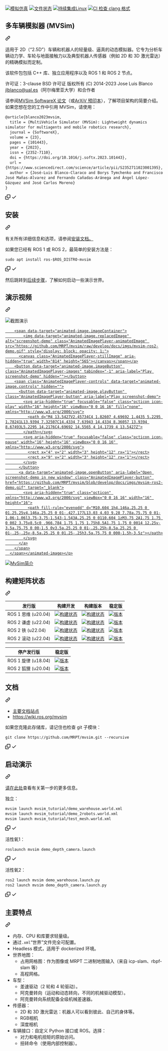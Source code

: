 <div class="Box-sc-g0xbh4-0 bJMeLZ js-snippet-clipboard-copy-unpositioned" data-hpc="true"><article class="markdown-body entry-content container-lg" itemprop="text"><p dir="auto"><a href="https://circleci.com/gh/MRPT/mvsim" rel="nofollow"><img src="https://camo.githubusercontent.com/7a01cc19252c87fe119d512995f3315ab69537d6f1e96995544c3bcdadbea56c/68747470733a2f2f636972636c6563692e636f6d2f67682f4d5250542f6d7673696d2e7376673f7374796c653d737667" alt="模拟仿真" data-canonical-src="https://circleci.com/gh/MRPT/mvsim.svg?style=svg" style="max-width: 100%;"></a> <a href="https://mvsimulator.readthedocs.io/en/latest/?badge=latest" rel="nofollow"><img src="https://camo.githubusercontent.com/98639a727e3e1499ff30c498329ffc80fc138bfcae599659d6b25ab96a4493fe/68747470733a2f2f72656164746865646f63732e6f72672f70726f6a656374732f6d7673696d756c61746f722f62616467652f3f76657273696f6e3d6c6174657374" alt="文件状态" data-canonical-src="https://readthedocs.org/projects/mvsimulator/badge/?version=latest" style="max-width: 100%;"></a>
<a href="https://github.com/MRPT/mvsim/actions/workflows/build-linux.yml"><img src="https://github.com/MRPT/mvsim/actions/workflows/build-linux.yml/badge.svg" alt="持续集成Linux" style="max-width: 100%;"></a>
<a href="https://github.com/MRPT/mvsim/actions/workflows/check-clang-format.yml"><img src="https://github.com/MRPT/mvsim/actions/workflows/check-clang-format.yml/badge.svg" alt="CI 检查 clang 格式" style="max-width: 100%;"></a></p>
<div class="markdown-heading" dir="auto"><h1 tabindex="-1" class="heading-element" dir="auto"><font style="vertical-align: inherit;"><font style="vertical-align: inherit;">多车辆模拟器 (MVSim)</font></font></h1><a id="user-content-multivehicle-simulator-mvsim" class="anchor-element" aria-label="永久链接：多车辆模拟器 (MVSim)" href="#multivehicle-simulator-mvsim"><svg class="octicon octicon-link" viewBox="0 0 16 16" version="1.1" width="16" height="16" aria-hidden="true"><path d="m7.775 3.275 1.25-1.25a3.5 3.5 0 1 1 4.95 4.95l-2.5 2.5a3.5 3.5 0 0 1-4.95 0 .751.751 0 0 1 .018-1.042.751.751 0 0 1 1.042-.018 1.998 1.998 0 0 0 2.83 0l2.5-2.5a2.002 2.002 0 0 0-2.83-2.83l-1.25 1.25a.751.751 0 0 1-1.042-.018.751.751 0 0 1-.018-1.042Zm-4.69 9.64a1.998 1.998 0 0 0 2.83 0l1.25-1.25a.751.751 0 0 1 1.042.018.751.751 0 0 1 .018 1.042l-1.25 1.25a3.5 3.5 0 1 1-4.95-4.95l2.5-2.5a3.5 3.5 0 0 1 4.95 0 .751.751 0 0 1-.018 1.042.751.751 0 0 1-1.042.018 1.998 1.998 0 0 0-2.83 0l-2.5 2.5a1.998 1.998 0 0 0 0 2.83Z"></path></svg></a></div>
<p dir="auto"><font style="vertical-align: inherit;"><font style="vertical-align: inherit;">适用于 2D（“2.5D”）车辆和机器人的轻量级、逼真的动态模拟器。</font><font style="vertical-align: inherit;">它专为分析车辆动力学、车轮与地面接触力以及典型机器人传感器（例如 2D 和 3D 激光雷达）的精确模拟而定制。</font></font></p>
<p dir="auto"><font style="vertical-align: inherit;"><font style="vertical-align: inherit;">该软件包包括 C++ 库、独立应用程序以及 ROS 1 和 ROS 2 节点。</font></font></p>
<p dir="auto"><font style="vertical-align: inherit;"><font style="vertical-align: inherit;">许可证：3-clause BSD 许可证 版权所有 (C) 2014-2023 Jose Luis Blanco </font></font><a href="mailto:jlblanco@ual.es"><font style="vertical-align: inherit;"><font style="vertical-align: inherit;">jlblanco@ual.es</font></font></a><font style="vertical-align: inherit;"><font style="vertical-align: inherit;">（阿尔梅里亚大学）和合作者</font></font></p>
<p dir="auto"><font style="vertical-align: inherit;"><font style="vertical-align: inherit;">请参阅</font></font><a href="https://www.sciencedirect.com/science/article/pii/S2352711023001395" rel="nofollow"><font style="vertical-align: inherit;"><font style="vertical-align: inherit;">MVSim SoftwareX 论文</font></font></a><font style="vertical-align: inherit;"><font style="vertical-align: inherit;">（或</font></font><a href="https://arxiv.org/abs/2302.11033" rel="nofollow"><font style="vertical-align: inherit;"><font style="vertical-align: inherit;">ArXiV 预印本</font></font></a><font style="vertical-align: inherit;"><font style="vertical-align: inherit;">），了解项目架构的简要介绍。</font><font style="vertical-align: inherit;">如果您想在您的工作中引用 MVSim，请使用：</font></font></p>
<div class="snippet-clipboard-content notranslate position-relative overflow-auto"><pre class="notranslate"><code>@article{blanco2023mvsim,
  title = {MultiVehicle Simulator (MVSim): Lightweight dynamics simulator for multiagents and mobile robotics research},
  journal = {SoftwareX},
  volume = {23},
  pages = {101443},
  year = {2023},
  issn = {2352-7110},
  doi = {https://doi.org/10.1016/j.softx.2023.101443},
  url = {https://www.sciencedirect.com/science/article/pii/S2352711023001395},
  author = {José-Luis Blanco-Claraco and Borys Tymchenko and Francisco José Mañas-Alvarez and Fernando Cañadas-Aránega and Ángel López-Gázquez and José Carlos Moreno}
}
</code></pre><div class="zeroclipboard-container">
    <clipboard-copy aria-label="Copy" class="ClipboardButton btn btn-invisible js-clipboard-copy m-2 p-0 tooltipped-no-delay d-flex flex-justify-center flex-items-center" data-copy-feedback="Copied!" data-tooltip-direction="w" value="@article{blanco2023mvsim,
  title = {MultiVehicle Simulator (MVSim): Lightweight dynamics simulator for multiagents and mobile robotics research},
  journal = {SoftwareX},
  volume = {23},
  pages = {101443},
  year = {2023},
  issn = {2352-7110},
  doi = {https://doi.org/10.1016/j.softx.2023.101443},
  url = {https://www.sciencedirect.com/science/article/pii/S2352711023001395},
  author = {José-Luis Blanco-Claraco and Borys Tymchenko and Francisco José Mañas-Alvarez and Fernando Cañadas-Aránega and Ángel López-Gázquez and José Carlos Moreno}
}" tabindex="0" role="button">
      <svg aria-hidden="true" height="16" viewBox="0 0 16 16" version="1.1" width="16" data-view-component="true" class="octicon octicon-copy js-clipboard-copy-icon">
    <path d="M0 6.75C0 5.784.784 5 1.75 5h1.5a.75.75 0 0 1 0 1.5h-1.5a.25.25 0 0 0-.25.25v7.5c0 .138.112.25.25.25h7.5a.25.25 0 0 0 .25-.25v-1.5a.75.75 0 0 1 1.5 0v1.5A1.75 1.75 0 0 1 9.25 16h-7.5A1.75 1.75 0 0 1 0 14.25Z"></path><path d="M5 1.75C5 .784 5.784 0 6.75 0h7.5C15.216 0 16 .784 16 1.75v7.5A1.75 1.75 0 0 1 14.25 11h-7.5A1.75 1.75 0 0 1 5 9.25Zm1.75-.25a.25.25 0 0 0-.25.25v7.5c0 .138.112.25.25.25h7.5a.25.25 0 0 0 .25-.25v-7.5a.25.25 0 0 0-.25-.25Z"></path>
</svg>
      <svg aria-hidden="true" height="16" viewBox="0 0 16 16" version="1.1" width="16" data-view-component="true" class="octicon octicon-check js-clipboard-check-icon color-fg-success d-none">
    <path d="M13.78 4.22a.75.75 0 0 1 0 1.06l-7.25 7.25a.75.75 0 0 1-1.06 0L2.22 9.28a.751.751 0 0 1 .018-1.042.751.751 0 0 1 1.042-.018L6 10.94l6.72-6.72a.75.75 0 0 1 1.06 0Z"></path>
</svg>
    </clipboard-copy>
  </div></div>
<div class="markdown-heading" dir="auto"><h2 tabindex="-1" class="heading-element" dir="auto"><font style="vertical-align: inherit;"><font style="vertical-align: inherit;">安装</font></font></h2><a id="user-content-installation" class="anchor-element" aria-label="永久链接：安装" href="#installation"><svg class="octicon octicon-link" viewBox="0 0 16 16" version="1.1" width="16" height="16" aria-hidden="true"><path d="m7.775 3.275 1.25-1.25a3.5 3.5 0 1 1 4.95 4.95l-2.5 2.5a3.5 3.5 0 0 1-4.95 0 .751.751 0 0 1 .018-1.042.751.751 0 0 1 1.042-.018 1.998 1.998 0 0 0 2.83 0l2.5-2.5a2.002 2.002 0 0 0-2.83-2.83l-1.25 1.25a.751.751 0 0 1-1.042-.018.751.751 0 0 1-.018-1.042Zm-4.69 9.64a1.998 1.998 0 0 0 2.83 0l1.25-1.25a.751.751 0 0 1 1.042.018.751.751 0 0 1 .018 1.042l-1.25 1.25a3.5 3.5 0 1 1-4.95-4.95l2.5-2.5a3.5 3.5 0 0 1 4.95 0 .751.751 0 0 1-.018 1.042.751.751 0 0 1-1.042.018 1.998 1.998 0 0 0-2.83 0l-2.5 2.5a1.998 1.998 0 0 0 0 2.83Z"></path></svg></a></div>
<p dir="auto"><font style="vertical-align: inherit;"><font style="vertical-align: inherit;">有关所有详细信息和选项，</font><font style="vertical-align: inherit;">请参阅</font></font><a href="https://mvsimulator.readthedocs.io/en/latest/install.html" rel="nofollow"><font style="vertical-align: inherit;"><font style="vertical-align: inherit;">安装文档。</font></font></a><font style="vertical-align: inherit;"></font></p>
<p dir="auto"><font style="vertical-align: inherit;"><font style="vertical-align: inherit;">如果您已经有 ROS 1 或 ROS 2，最简单的安装方法是：</font></font></p>
<div class="snippet-clipboard-content notranslate position-relative overflow-auto"><pre class="notranslate"><code>sudo apt install ros-$ROS_DISTRO-mvsim
</code></pre><div class="zeroclipboard-container">
    <clipboard-copy aria-label="Copy" class="ClipboardButton btn btn-invisible js-clipboard-copy m-2 p-0 tooltipped-no-delay d-flex flex-justify-center flex-items-center" data-copy-feedback="Copied!" data-tooltip-direction="w" value="sudo apt install ros-$ROS_DISTRO-mvsim" tabindex="0" role="button">
      <svg aria-hidden="true" height="16" viewBox="0 0 16 16" version="1.1" width="16" data-view-component="true" class="octicon octicon-copy js-clipboard-copy-icon">
    <path d="M0 6.75C0 5.784.784 5 1.75 5h1.5a.75.75 0 0 1 0 1.5h-1.5a.25.25 0 0 0-.25.25v7.5c0 .138.112.25.25.25h7.5a.25.25 0 0 0 .25-.25v-1.5a.75.75 0 0 1 1.5 0v1.5A1.75 1.75 0 0 1 9.25 16h-7.5A1.75 1.75 0 0 1 0 14.25Z"></path><path d="M5 1.75C5 .784 5.784 0 6.75 0h7.5C15.216 0 16 .784 16 1.75v7.5A1.75 1.75 0 0 1 14.25 11h-7.5A1.75 1.75 0 0 1 5 9.25Zm1.75-.25a.25.25 0 0 0-.25.25v7.5c0 .138.112.25.25.25h7.5a.25.25 0 0 0 .25-.25v-7.5a.25.25 0 0 0-.25-.25Z"></path>
</svg>
      <svg aria-hidden="true" height="16" viewBox="0 0 16 16" version="1.1" width="16" data-view-component="true" class="octicon octicon-check js-clipboard-check-icon color-fg-success d-none">
    <path d="M13.78 4.22a.75.75 0 0 1 0 1.06l-7.25 7.25a.75.75 0 0 1-1.06 0L2.22 9.28a.751.751 0 0 1 .018-1.042.751.751 0 0 1 1.042-.018L6 10.94l6.72-6.72a.75.75 0 0 1 1.06 0Z"></path>
</svg>
    </clipboard-copy>
  </div></div>
<p dir="auto"><font style="vertical-align: inherit;"><font style="vertical-align: inherit;">然后跳转到</font></font><a href="https://mvsimulator.readthedocs.io/en/latest/first-steps.html" rel="nofollow"><font style="vertical-align: inherit;"><font style="vertical-align: inherit;">后续步骤</font></font></a><font style="vertical-align: inherit;"><font style="vertical-align: inherit;">，了解如何启动一些演示世界。</font></font></p>
<div class="markdown-heading" dir="auto"><h2 tabindex="-1" class="heading-element" dir="auto"><font style="vertical-align: inherit;"><font style="vertical-align: inherit;">演示视频</font></font></h2><a id="user-content-demo-videos" class="anchor-element" aria-label="永久链接：演示视频" href="#demo-videos"><svg class="octicon octicon-link" viewBox="0 0 16 16" version="1.1" width="16" height="16" aria-hidden="true"><path d="m7.775 3.275 1.25-1.25a3.5 3.5 0 1 1 4.95 4.95l-2.5 2.5a3.5 3.5 0 0 1-4.95 0 .751.751 0 0 1 .018-1.042.751.751 0 0 1 1.042-.018 1.998 1.998 0 0 0 2.83 0l2.5-2.5a2.002 2.002 0 0 0-2.83-2.83l-1.25 1.25a.751.751 0 0 1-1.042-.018.751.751 0 0 1-.018-1.042Zm-4.69 9.64a1.998 1.998 0 0 0 2.83 0l1.25-1.25a.751.751 0 0 1 1.042.018.751.751 0 0 1 .018 1.042l-1.25 1.25a3.5 3.5 0 1 1-4.95-4.95l2.5-2.5a3.5 3.5 0 0 1 4.95 0 .751.751 0 0 1-.018 1.042.751.751 0 0 1-1.042.018 1.998 1.998 0 0 0-2.83 0l-2.5 2.5a1.998 1.998 0 0 0 0 2.83Z"></path></svg></a></div>
<p dir="auto"><animated-image data-catalyst=""><a target="_blank" rel="noopener noreferrer" href="/MRPT/mvsim/blob/develop/docs/imgs/mvsim-ros2-demo.gif" data-target="animated-image.originalLink"><img src="/MRPT/mvsim/raw/develop/docs/imgs/mvsim-ros2-demo.gif" alt="截图演示" style="max-width: 100%; display: inline-block;" data-target="animated-image.originalImage"></a>
      <span class="AnimatedImagePlayer" data-target="animated-image.player" hidden="">
        <a data-target="animated-image.replacedLink" class="AnimatedImagePlayer-images" href="https://github.com/MRPT/mvsim/blob/develop/docs/imgs/mvsim-ros2-demo.gif" target="_blank">
          
        <span data-target="animated-image.imageContainer">
            <img data-target="animated-image.replacedImage" alt="screenshot-demo" class="AnimatedImagePlayer-animatedImage" src="https://github.com/MRPT/mvsim/raw/develop/docs/imgs/mvsim-ros2-demo.gif" style="display: block; opacity: 1;">
          <canvas class="AnimatedImagePlayer-stillImage" aria-hidden="true" width="814" height="565"></canvas></span></a>
        <button data-target="animated-image.imageButton" class="AnimatedImagePlayer-images" tabindex="-1" aria-label="Play screenshot-demo" hidden=""></button>
        <span class="AnimatedImagePlayer-controls" data-target="animated-image.controls" hidden="">
          <button data-target="animated-image.playButton" class="AnimatedImagePlayer-button" aria-label="Play screenshot-demo">
            <svg aria-hidden="true" focusable="false" class="octicon icon-play" width="16" height="16" viewBox="0 0 16 16" fill="none" xmlns="http://www.w3.org/2000/svg">
              <path d="M4 13.5427V2.45734C4 1.82607 4.69692 1.4435 5.2295 1.78241L13.9394 7.32507C14.4334 7.63943 14.4334 8.36057 13.9394 8.67493L5.2295 14.2176C4.69692 14.5565 4 14.1739 4 13.5427Z">
            </path></svg>
            <svg aria-hidden="true" focusable="false" class="octicon icon-pause" width="16" height="16" viewBox="0 0 16 16" xmlns="http://www.w3.org/2000/svg">
              <rect x="4" y="2" width="3" height="12" rx="1"></rect>
              <rect x="9" y="2" width="3" height="12" rx="1"></rect>
            </svg>
          </button>
          <a data-target="animated-image.openButton" aria-label="Open screenshot-demo in new window" class="AnimatedImagePlayer-button" href="https://github.com/MRPT/mvsim/blob/develop/docs/imgs/mvsim-ros2-demo.gif" target="_blank">
            <svg aria-hidden="true" class="octicon" xmlns="http://www.w3.org/2000/svg" viewBox="0 0 16 16" width="16" height="16">
              <path fill-rule="evenodd" d="M10.604 1h4.146a.25.25 0 01.25.25v4.146a.25.25 0 01-.427.177L13.03 4.03 9.28 7.78a.75.75 0 01-1.06-1.06l3.75-3.75-1.543-1.543A.25.25 0 0110.604 1zM3.75 2A1.75 1.75 0 002 3.75v8.5c0 .966.784 1.75 1.75 1.75h8.5A1.75 1.75 0 0014 12.25v-3.5a.75.75 0 00-1.5 0v3.5a.25.25 0 01-.25.25h-8.5a.25.25 0 01-.25-.25v-8.5a.25.25 0 01.25-.25h3.5a.75.75 0 000-1.5h-3.5z"></path>
            </svg>
          </a>
        </span>
      </span></animated-image></p>
<p dir="auto"><a href="https://www.youtube.com/watch?v=xMUMjEG8xlk" rel="nofollow"><img src="https://camo.githubusercontent.com/dae3e593408027f223aee7c2ccd16358c960dd94edc1e446287a5a677d6a0e52/68747470733a2f2f696d672e796f75747562652e636f6d2f76692f784d554d6a454738786c6b2f302e6a7067" alt="MvSim简介" data-canonical-src="https://img.youtube.com/vi/xMUMjEG8xlk/0.jpg" style="max-width: 100%;"></a></p>
<div class="markdown-heading" dir="auto"><h2 tabindex="-1" class="heading-element" dir="auto"><font style="vertical-align: inherit;"><font style="vertical-align: inherit;">构建矩阵状态</font></font></h2><a id="user-content-build-matrix-status" class="anchor-element" aria-label="永久链接：构建矩阵状态" href="#build-matrix-status"><svg class="octicon octicon-link" viewBox="0 0 16 16" version="1.1" width="16" height="16" aria-hidden="true"><path d="m7.775 3.275 1.25-1.25a3.5 3.5 0 1 1 4.95 4.95l-2.5 2.5a3.5 3.5 0 0 1-4.95 0 .751.751 0 0 1 .018-1.042.751.751 0 0 1 1.042-.018 1.998 1.998 0 0 0 2.83 0l2.5-2.5a2.002 2.002 0 0 0-2.83-2.83l-1.25 1.25a.751.751 0 0 1-1.042-.018.751.751 0 0 1-.018-1.042Zm-4.69 9.64a1.998 1.998 0 0 0 2.83 0l1.25-1.25a.751.751 0 0 1 1.042.018.751.751 0 0 1 .018 1.042l-1.25 1.25a3.5 3.5 0 1 1-4.95-4.95l2.5-2.5a3.5 3.5 0 0 1 4.95 0 .751.751 0 0 1-.018 1.042.751.751 0 0 1-1.042.018 1.998 1.998 0 0 0-2.83 0l-2.5 2.5a1.998 1.998 0 0 0 0 2.83Z"></path></svg></a></div>
<table>
<thead>
<tr>
<th><font style="vertical-align: inherit;"><font style="vertical-align: inherit;">发行版</font></font></th>
<th><font style="vertical-align: inherit;"><font style="vertical-align: inherit;">构建开发</font></font></th>
<th><font style="vertical-align: inherit;"><font style="vertical-align: inherit;">构建版本</font></font></th>
<th><font style="vertical-align: inherit;"><font style="vertical-align: inherit;">稳定版</font></font></th>
</tr>
</thead>
<tbody>
<tr>
<td><font style="vertical-align: inherit;"><font style="vertical-align: inherit;">ROS 1 思维 (u20.04)</font></font></td>
<td><a href="https://build.ros.org/job/Ndev__mvsim__ubuntu_focal_amd64/" rel="nofollow"><img src="https://camo.githubusercontent.com/3900aee23fb0e993ab236d0dd888a7fa860e03469a7fda7d872ec40571884e69/68747470733a2f2f6275696c642e726f732e6f72672f6a6f622f4e6465765f5f6d7673696d5f5f7562756e74755f666f63616c5f616d6436342f62616467652f69636f6e" alt="构建状态" data-canonical-src="https://build.ros.org/job/Ndev__mvsim__ubuntu_focal_amd64/badge/icon" style="max-width: 100%;"></a></td>
<td><a href="https://build.ros.org/job/Nbin_uF64__mvsim__ubuntu_focal_amd64__binary/" rel="nofollow"><img src="https://camo.githubusercontent.com/2fefdde53dae4566655a09a17872137d4fbf9261b076fb229186ee642c135f72/68747470733a2f2f6275696c642e726f732e6f72672f6a6f622f4e62696e5f754636345f5f6d7673696d5f5f7562756e74755f666f63616c5f616d6436345f5f62696e6172792f62616467652f69636f6e" alt="构建状态" data-canonical-src="https://build.ros.org/job/Nbin_uF64__mvsim__ubuntu_focal_amd64__binary/badge/icon" style="max-width: 100%;"></a></td>
<td><a href="https://index.ros.org/search/?term=mvsim" rel="nofollow"><img src="https://camo.githubusercontent.com/7cca26cdcedddc1b64e491305225e86c0b22c43b5c48f5320c10ff677cc8803c/68747470733a2f2f696d672e736869656c64732e696f2f726f732f762f6e6f657469632f6d7673696d" alt="版本" data-canonical-src="https://img.shields.io/ros/v/noetic/mvsim" style="max-width: 100%;"></a></td>
</tr>
<tr>
<td><font style="vertical-align: inherit;"><font style="vertical-align: inherit;">ROS 2 谦虚 (u22.04)</font></font></td>
<td><a href="https://build.ros2.org/job/Hdev__mvsim__ubuntu_jammy_amd64/" rel="nofollow"><img src="https://camo.githubusercontent.com/58831219ae08a6e676fa35ecd0eba59f4a836b844767f8abbb595412e84379f2/68747470733a2f2f6275696c642e726f73322e6f72672f6a6f622f486465765f5f6d7673696d5f5f7562756e74755f6a616d6d795f616d6436342f62616467652f69636f6e" alt="构建状态" data-canonical-src="https://build.ros2.org/job/Hdev__mvsim__ubuntu_jammy_amd64/badge/icon" style="max-width: 100%;"></a></td>
<td><a href="https://build.ros2.org/job/Hbin_uJ64__mvsim__ubuntu_jammy_amd64__binary/" rel="nofollow"><img src="https://camo.githubusercontent.com/734a2eece9571dc11acd18f00a809ee58690fcb42c12297886fbdbed943441a1/68747470733a2f2f6275696c642e726f73322e6f72672f6a6f622f4862696e5f754a36345f5f6d7673696d5f5f7562756e74755f6a616d6d795f616d6436345f5f62696e6172792f62616467652f69636f6e" alt="构建状态" data-canonical-src="https://build.ros2.org/job/Hbin_uJ64__mvsim__ubuntu_jammy_amd64__binary/badge/icon" style="max-width: 100%;"></a></td>
<td><a href="https://index.ros.org/search/?term=mvsim" rel="nofollow"><img src="https://camo.githubusercontent.com/122e1cb5aceeb78a6adceef9fa296272341de845b27cbaf6d4ab761e865922bd/68747470733a2f2f696d672e736869656c64732e696f2f726f732f762f68756d626c652f6d7673696d" alt="版本" data-canonical-src="https://img.shields.io/ros/v/humble/mvsim" style="max-width: 100%;"></a></td>
</tr>
<tr>
<td><font style="vertical-align: inherit;"><font style="vertical-align: inherit;">ROS 2 铁 (u22.04)</font></font></td>
<td><a href="https://build.ros2.org/job/Idev__mvsim__ubuntu_jammy_amd64/" rel="nofollow"><img src="https://camo.githubusercontent.com/7d25585b31cc3c67c81e704e13b7494ef4489a709cc12ba1e88e54c8fc68d3d2/68747470733a2f2f6275696c642e726f73322e6f72672f6a6f622f496465765f5f6d7673696d5f5f7562756e74755f6a616d6d795f616d6436342f62616467652f69636f6e" alt="构建状态" data-canonical-src="https://build.ros2.org/job/Idev__mvsim__ubuntu_jammy_amd64/badge/icon" style="max-width: 100%;"></a></td>
<td><a href="https://build.ros2.org/job/Ibin_uJ64__mvsim__ubuntu_jammy_amd64__binary/" rel="nofollow"><img src="https://camo.githubusercontent.com/b90de749e9787f6a2bfd256ce7582eee774ab81dc19f3426815931ffecd6a9ac/68747470733a2f2f6275696c642e726f73322e6f72672f6a6f622f4962696e5f754a36345f5f6d7673696d5f5f7562756e74755f6a616d6d795f616d6436345f5f62696e6172792f62616467652f69636f6e" alt="构建状态" data-canonical-src="https://build.ros2.org/job/Ibin_uJ64__mvsim__ubuntu_jammy_amd64__binary/badge/icon" style="max-width: 100%;"></a></td>
<td><a href="https://index.ros.org/search/?term=mvsim" rel="nofollow"><img src="https://camo.githubusercontent.com/2620a3280531297d3edd84c8cda2f6e04e7d5ad58ad4c931c258b1ea0f691258/68747470733a2f2f696d672e736869656c64732e696f2f726f732f762f69726f6e2f6d7673696d" alt="版本" data-canonical-src="https://img.shields.io/ros/v/iron/mvsim" style="max-width: 100%;"></a></td>
</tr>
<tr>
<td><font style="vertical-align: inherit;"><font style="vertical-align: inherit;">ROS 2 滚动 (u22.04)</font></font></td>
<td><a href="https://build.ros2.org/job/Rdev__mvsim__ubuntu_jammy_amd64/" rel="nofollow"><img src="https://camo.githubusercontent.com/04aa48ff3e19a6f85c3ee626703e915860d2e5c1e00dd3c90a262b3b36e79f62/68747470733a2f2f6275696c642e726f73322e6f72672f6a6f622f526465765f5f6d7673696d5f5f7562756e74755f6a616d6d795f616d6436342f62616467652f69636f6e" alt="构建状态" data-canonical-src="https://build.ros2.org/job/Rdev__mvsim__ubuntu_jammy_amd64/badge/icon" style="max-width: 100%;"></a></td>
<td><a href="https://build.ros2.org/job/Rbin_uJ64__mvsim__ubuntu_jammy_amd64__binary/" rel="nofollow"><img src="https://camo.githubusercontent.com/912014ba101c5bbe5227424cfcb67f09f5d9d1bb84c3d9f4cce9432ef7002062/68747470733a2f2f6275696c642e726f73322e6f72672f6a6f622f5262696e5f754a36345f5f6d7673696d5f5f7562756e74755f6a616d6d795f616d6436345f5f62696e6172792f62616467652f69636f6e" alt="构建状态" data-canonical-src="https://build.ros2.org/job/Rbin_uJ64__mvsim__ubuntu_jammy_amd64__binary/badge/icon" style="max-width: 100%;"></a></td>
<td><a href="https://index.ros.org/search/?term=mvsim" rel="nofollow"><img src="https://camo.githubusercontent.com/fbcd6a3f92da508d6a7b86413a8f4abc7d3d16d9b18f8c677d8826a441b124da/68747470733a2f2f696d672e736869656c64732e696f2f726f732f762f726f6c6c696e672f6d7673696d" alt="版本" data-canonical-src="https://img.shields.io/ros/v/rolling/mvsim" style="max-width: 100%;"></a></td>
</tr>
</tbody>
</table>
<table>
<thead>
<tr>
<th><font style="vertical-align: inherit;"><font style="vertical-align: inherit;">停产发行版</font></font></th>
<th><font style="vertical-align: inherit;"><font style="vertical-align: inherit;">稳定版</font></font></th>
</tr>
</thead>
<tbody>
<tr>
<td><font style="vertical-align: inherit;"><font style="vertical-align: inherit;">ROS 1 旋律 (u18.04)</font></font></td>
<td><a href="https://index.ros.org/search/?term=mvsim" rel="nofollow"><img src="https://camo.githubusercontent.com/4454f8865c522ef1c77c2762940ad44152a5eee93025badb42f9af2be0a08e8a/68747470733a2f2f696d672e736869656c64732e696f2f726f732f762f6d656c6f6469632f6d7673696d" alt="版本" data-canonical-src="https://img.shields.io/ros/v/melodic/mvsim" style="max-width: 100%;"></a></td>
</tr>
<tr>
<td><font style="vertical-align: inherit;"><font style="vertical-align: inherit;">ROS 2 狐狸 (u20.04)</font></font></td>
<td><a href="https://index.ros.org/search/?term=mvsim" rel="nofollow"><img src="https://camo.githubusercontent.com/539e811b901c6f67b7ac14d03cc9efaf1906f034164be600fc75d950e331c747/68747470733a2f2f696d672e736869656c64732e696f2f726f732f762f666f78792f6d7673696d" alt="版本" data-canonical-src="https://img.shields.io/ros/v/foxy/mvsim" style="max-width: 100%;"></a></td>
</tr>
</tbody>
</table>
<div class="markdown-heading" dir="auto"><h2 tabindex="-1" class="heading-element" dir="auto"><font style="vertical-align: inherit;"><font style="vertical-align: inherit;">文档</font></font></h2><a id="user-content-docs" class="anchor-element" aria-label="永久链接：文档" href="#docs"><svg class="octicon octicon-link" viewBox="0 0 16 16" version="1.1" width="16" height="16" aria-hidden="true"><path d="m7.775 3.275 1.25-1.25a3.5 3.5 0 1 1 4.95 4.95l-2.5 2.5a3.5 3.5 0 0 1-4.95 0 .751.751 0 0 1 .018-1.042.751.751 0 0 1 1.042-.018 1.998 1.998 0 0 0 2.83 0l2.5-2.5a2.002 2.002 0 0 0-2.83-2.83l-1.25 1.25a.751.751 0 0 1-1.042-.018.751.751 0 0 1-.018-1.042Zm-4.69 9.64a1.998 1.998 0 0 0 2.83 0l1.25-1.25a.751.751 0 0 1 1.042.018.751.751 0 0 1 .018 1.042l-1.25 1.25a3.5 3.5 0 1 1-4.95-4.95l2.5-2.5a3.5 3.5 0 0 1 4.95 0 .751.751 0 0 1-.018 1.042.751.751 0 0 1-1.042.018 1.998 1.998 0 0 0-2.83 0l-2.5 2.5a1.998 1.998 0 0 0 0 2.83Z"></path></svg></a></div>
<ul dir="auto">
<li><a href="https://mvsimulator.readthedocs.io/en/latest/" rel="nofollow"><font style="vertical-align: inherit;"><font style="vertical-align: inherit;">主要文档站点</font></font></a></li>
<li><a href="https://wiki.ros.org/mvsim" rel="nofollow"><font style="vertical-align: inherit;"><font style="vertical-align: inherit;">https://wiki.ros.org/mvsim</font></font></a></li>
</ul>
<p dir="auto"><font style="vertical-align: inherit;"><font style="vertical-align: inherit;">如果您克隆此存储库，请记住也检查 git 子模块：</font></font></p>
<div class="snippet-clipboard-content notranslate position-relative overflow-auto"><pre class="notranslate"><code>git clone https://github.com/MRPT/mvsim.git --recursive
</code></pre><div class="zeroclipboard-container">
    <clipboard-copy aria-label="Copy" class="ClipboardButton btn btn-invisible js-clipboard-copy m-2 p-0 tooltipped-no-delay d-flex flex-justify-center flex-items-center" data-copy-feedback="Copied!" data-tooltip-direction="w" value="git clone https://github.com/MRPT/mvsim.git --recursive" tabindex="0" role="button">
      <svg aria-hidden="true" height="16" viewBox="0 0 16 16" version="1.1" width="16" data-view-component="true" class="octicon octicon-copy js-clipboard-copy-icon">
    <path d="M0 6.75C0 5.784.784 5 1.75 5h1.5a.75.75 0 0 1 0 1.5h-1.5a.25.25 0 0 0-.25.25v7.5c0 .138.112.25.25.25h7.5a.25.25 0 0 0 .25-.25v-1.5a.75.75 0 0 1 1.5 0v1.5A1.75 1.75 0 0 1 9.25 16h-7.5A1.75 1.75 0 0 1 0 14.25Z"></path><path d="M5 1.75C5 .784 5.784 0 6.75 0h7.5C15.216 0 16 .784 16 1.75v7.5A1.75 1.75 0 0 1 14.25 11h-7.5A1.75 1.75 0 0 1 5 9.25Zm1.75-.25a.25.25 0 0 0-.25.25v7.5c0 .138.112.25.25.25h7.5a.25.25 0 0 0 .25-.25v-7.5a.25.25 0 0 0-.25-.25Z"></path>
</svg>
      <svg aria-hidden="true" height="16" viewBox="0 0 16 16" version="1.1" width="16" data-view-component="true" class="octicon octicon-check js-clipboard-check-icon color-fg-success d-none">
    <path d="M13.78 4.22a.75.75 0 0 1 0 1.06l-7.25 7.25a.75.75 0 0 1-1.06 0L2.22 9.28a.751.751 0 0 1 .018-1.042.751.751 0 0 1 1.042-.018L6 10.94l6.72-6.72a.75.75 0 0 1 1.06 0Z"></path>
</svg>
    </clipboard-copy>
  </div></div>
<div class="markdown-heading" dir="auto"><h2 tabindex="-1" class="heading-element" dir="auto"><font style="vertical-align: inherit;"><font style="vertical-align: inherit;">启动演示</font></font></h2><a id="user-content-launch-demos" class="anchor-element" aria-label="永久链接：启动演示" href="#launch-demos"><svg class="octicon octicon-link" viewBox="0 0 16 16" version="1.1" width="16" height="16" aria-hidden="true"><path d="m7.775 3.275 1.25-1.25a3.5 3.5 0 1 1 4.95 4.95l-2.5 2.5a3.5 3.5 0 0 1-4.95 0 .751.751 0 0 1 .018-1.042.751.751 0 0 1 1.042-.018 1.998 1.998 0 0 0 2.83 0l2.5-2.5a2.002 2.002 0 0 0-2.83-2.83l-1.25 1.25a.751.751 0 0 1-1.042-.018.751.751 0 0 1-.018-1.042Zm-4.69 9.64a1.998 1.998 0 0 0 2.83 0l1.25-1.25a.751.751 0 0 1 1.042.018.751.751 0 0 1 .018 1.042l-1.25 1.25a3.5 3.5 0 1 1-4.95-4.95l2.5-2.5a3.5 3.5 0 0 1 4.95 0 .751.751 0 0 1-.018 1.042.751.751 0 0 1-1.042.018 1.998 1.998 0 0 0-2.83 0l-2.5 2.5a1.998 1.998 0 0 0 0 2.83Z"></path></svg></a></div>
<p dir="auto"><font style="vertical-align: inherit;"></font><a href="https://mvsimulator.readthedocs.io/en/latest/first-steps.html" rel="nofollow"><font style="vertical-align: inherit;"><font style="vertical-align: inherit;">请在此处</font></font></a><font style="vertical-align: inherit;"><font style="vertical-align: inherit;">查看有关第一步的更多信息</font><font style="vertical-align: inherit;">。</font></font></p>
<p dir="auto"><font style="vertical-align: inherit;"><font style="vertical-align: inherit;">独立：</font></font></p>
<div class="snippet-clipboard-content notranslate position-relative overflow-auto"><pre class="notranslate"><code>mvsim launch mvsim_tutorial/demo_warehouse.world.xml
mvsim launch mvsim_tutorial/demo_2robots.world.xml
mvsim launch mvsim_tutorial/test_mesh.world.xml
</code></pre><div class="zeroclipboard-container">
    <clipboard-copy aria-label="Copy" class="ClipboardButton btn btn-invisible js-clipboard-copy m-2 p-0 tooltipped-no-delay d-flex flex-justify-center flex-items-center" data-copy-feedback="Copied!" data-tooltip-direction="w" value="mvsim launch mvsim_tutorial/demo_warehouse.world.xml
mvsim launch mvsim_tutorial/demo_2robots.world.xml
mvsim launch mvsim_tutorial/test_mesh.world.xml" tabindex="0" role="button">
      <svg aria-hidden="true" height="16" viewBox="0 0 16 16" version="1.1" width="16" data-view-component="true" class="octicon octicon-copy js-clipboard-copy-icon">
    <path d="M0 6.75C0 5.784.784 5 1.75 5h1.5a.75.75 0 0 1 0 1.5h-1.5a.25.25 0 0 0-.25.25v7.5c0 .138.112.25.25.25h7.5a.25.25 0 0 0 .25-.25v-1.5a.75.75 0 0 1 1.5 0v1.5A1.75 1.75 0 0 1 9.25 16h-7.5A1.75 1.75 0 0 1 0 14.25Z"></path><path d="M5 1.75C5 .784 5.784 0 6.75 0h7.5C15.216 0 16 .784 16 1.75v7.5A1.75 1.75 0 0 1 14.25 11h-7.5A1.75 1.75 0 0 1 5 9.25Zm1.75-.25a.25.25 0 0 0-.25.25v7.5c0 .138.112.25.25.25h7.5a.25.25 0 0 0 .25-.25v-7.5a.25.25 0 0 0-.25-.25Z"></path>
</svg>
      <svg aria-hidden="true" height="16" viewBox="0 0 16 16" version="1.1" width="16" data-view-component="true" class="octicon octicon-check js-clipboard-check-icon color-fg-success d-none">
    <path d="M13.78 4.22a.75.75 0 0 1 0 1.06l-7.25 7.25a.75.75 0 0 1-1.06 0L2.22 9.28a.751.751 0 0 1 .018-1.042.751.751 0 0 1 1.042-.018L6 10.94l6.72-6.72a.75.75 0 0 1 1.06 0Z"></path>
</svg>
    </clipboard-copy>
  </div></div>
<p dir="auto"><font style="vertical-align: inherit;"><font style="vertical-align: inherit;">活性氧1：</font></font></p>
<div class="snippet-clipboard-content notranslate position-relative overflow-auto"><pre class="notranslate"><code>roslaunch mvsim demo_depth_camera.launch
</code></pre><div class="zeroclipboard-container">
    <clipboard-copy aria-label="Copy" class="ClipboardButton btn btn-invisible js-clipboard-copy m-2 p-0 tooltipped-no-delay d-flex flex-justify-center flex-items-center" data-copy-feedback="Copied!" data-tooltip-direction="w" value="roslaunch mvsim demo_depth_camera.launch" tabindex="0" role="button">
      <svg aria-hidden="true" height="16" viewBox="0 0 16 16" version="1.1" width="16" data-view-component="true" class="octicon octicon-copy js-clipboard-copy-icon">
    <path d="M0 6.75C0 5.784.784 5 1.75 5h1.5a.75.75 0 0 1 0 1.5h-1.5a.25.25 0 0 0-.25.25v7.5c0 .138.112.25.25.25h7.5a.25.25 0 0 0 .25-.25v-1.5a.75.75 0 0 1 1.5 0v1.5A1.75 1.75 0 0 1 9.25 16h-7.5A1.75 1.75 0 0 1 0 14.25Z"></path><path d="M5 1.75C5 .784 5.784 0 6.75 0h7.5C15.216 0 16 .784 16 1.75v7.5A1.75 1.75 0 0 1 14.25 11h-7.5A1.75 1.75 0 0 1 5 9.25Zm1.75-.25a.25.25 0 0 0-.25.25v7.5c0 .138.112.25.25.25h7.5a.25.25 0 0 0 .25-.25v-7.5a.25.25 0 0 0-.25-.25Z"></path>
</svg>
      <svg aria-hidden="true" height="16" viewBox="0 0 16 16" version="1.1" width="16" data-view-component="true" class="octicon octicon-check js-clipboard-check-icon color-fg-success d-none">
    <path d="M13.78 4.22a.75.75 0 0 1 0 1.06l-7.25 7.25a.75.75 0 0 1-1.06 0L2.22 9.28a.751.751 0 0 1 .018-1.042.751.751 0 0 1 1.042-.018L6 10.94l6.72-6.72a.75.75 0 0 1 1.06 0Z"></path>
</svg>
    </clipboard-copy>
  </div></div>
<p dir="auto"><font style="vertical-align: inherit;"><font style="vertical-align: inherit;">活性氧2：</font></font></p>
<div class="snippet-clipboard-content notranslate position-relative overflow-auto"><pre class="notranslate"><code>ros2 launch mvsim demo_warehouse.launch.py
ros2 launch mvsim demo_depth_camera.launch.py
</code></pre><div class="zeroclipboard-container">
    <clipboard-copy aria-label="Copy" class="ClipboardButton btn btn-invisible js-clipboard-copy m-2 p-0 tooltipped-no-delay d-flex flex-justify-center flex-items-center" data-copy-feedback="Copied!" data-tooltip-direction="w" value="ros2 launch mvsim demo_warehouse.launch.py
ros2 launch mvsim demo_depth_camera.launch.py" tabindex="0" role="button">
      <svg aria-hidden="true" height="16" viewBox="0 0 16 16" version="1.1" width="16" data-view-component="true" class="octicon octicon-copy js-clipboard-copy-icon">
    <path d="M0 6.75C0 5.784.784 5 1.75 5h1.5a.75.75 0 0 1 0 1.5h-1.5a.25.25 0 0 0-.25.25v7.5c0 .138.112.25.25.25h7.5a.25.25 0 0 0 .25-.25v-1.5a.75.75 0 0 1 1.5 0v1.5A1.75 1.75 0 0 1 9.25 16h-7.5A1.75 1.75 0 0 1 0 14.25Z"></path><path d="M5 1.75C5 .784 5.784 0 6.75 0h7.5C15.216 0 16 .784 16 1.75v7.5A1.75 1.75 0 0 1 14.25 11h-7.5A1.75 1.75 0 0 1 5 9.25Zm1.75-.25a.25.25 0 0 0-.25.25v7.5c0 .138.112.25.25.25h7.5a.25.25 0 0 0 .25-.25v-7.5a.25.25 0 0 0-.25-.25Z"></path>
</svg>
      <svg aria-hidden="true" height="16" viewBox="0 0 16 16" version="1.1" width="16" data-view-component="true" class="octicon octicon-check js-clipboard-check-icon color-fg-success d-none">
    <path d="M13.78 4.22a.75.75 0 0 1 0 1.06l-7.25 7.25a.75.75 0 0 1-1.06 0L2.22 9.28a.751.751 0 0 1 .018-1.042.751.751 0 0 1 1.042-.018L6 10.94l6.72-6.72a.75.75 0 0 1 1.06 0Z"></path>
</svg>
    </clipboard-copy>
  </div></div>
<div class="markdown-heading" dir="auto"><h2 tabindex="-1" class="heading-element" dir="auto"><font style="vertical-align: inherit;"><font style="vertical-align: inherit;">主要特点</font></font></h2><a id="user-content-main-features" class="anchor-element" aria-label="永久链接：主要特点" href="#main-features"><svg class="octicon octicon-link" viewBox="0 0 16 16" version="1.1" width="16" height="16" aria-hidden="true"><path d="m7.775 3.275 1.25-1.25a3.5 3.5 0 1 1 4.95 4.95l-2.5 2.5a3.5 3.5 0 0 1-4.95 0 .751.751 0 0 1 .018-1.042.751.751 0 0 1 1.042-.018 1.998 1.998 0 0 0 2.83 0l2.5-2.5a2.002 2.002 0 0 0-2.83-2.83l-1.25 1.25a.751.751 0 0 1-1.042-.018.751.751 0 0 1-.018-1.042Zm-4.69 9.64a1.998 1.998 0 0 0 2.83 0l1.25-1.25a.751.751 0 0 1 1.042.018.751.751 0 0 1 .018 1.042l-1.25 1.25a3.5 3.5 0 1 1-4.95-4.95l2.5-2.5a3.5 3.5 0 0 1 4.95 0 .751.751 0 0 1-.018 1.042.751.751 0 0 1-1.042.018 1.998 1.998 0 0 0-2.83 0l-2.5 2.5a1.998 1.998 0 0 0 0 2.83Z"></path></svg></a></div>
<ul dir="auto">
<li><font style="vertical-align: inherit;"><font style="vertical-align: inherit;">内存、CPU 和库要求轻量级。</font></font></li>
<li><font style="vertical-align: inherit;"><font style="vertical-align: inherit;">通过</font></font><code>.xml</code><font style="vertical-align: inherit;"><font style="vertical-align: inherit;">“世界”文件完全可配置。</font></font></li>
<li><font style="vertical-align: inherit;"><font style="vertical-align: inherit;">Headless 模式，适用于 dockerized 环境。</font></font></li>
<li><font style="vertical-align: inherit;"><font style="vertical-align: inherit;">世界地图：
</font></font><ul dir="auto">
<li><font style="vertical-align: inherit;"><font style="vertical-align: inherit;">占用网格图：作为图像或 MRPT 二进制地图输入（来自 icp-slam、rbpf-slam 等）</font></font></li>
<li><font style="vertical-align: inherit;"><font style="vertical-align: inherit;">高程网格。</font></font></li>
</ul>
</li>
<li><font style="vertical-align: inherit;"><font style="vertical-align: inherit;">车型：
</font></font><ul dir="auto">
<li><font style="vertical-align: inherit;"><font style="vertical-align: inherit;">差速驱动（2 轮和 4 轮驱动）。</font></font></li>
<li><font style="vertical-align: inherit;"><font style="vertical-align: inherit;">阿克曼转向（运动和动态转向，不同的机械驱动模型）。</font></font></li>
<li><font style="vertical-align: inherit;"><font style="vertical-align: inherit;">阿克曼转向系统配备全级机械差速器。</font></font></li>
</ul>
</li>
<li><font style="vertical-align: inherit;"><font style="vertical-align: inherit;">传感器：
</font></font><ul dir="auto">
<li><font style="vertical-align: inherit;"><font style="vertical-align: inherit;">2D 和 3D 激光雷达：机器人可以看到彼此、自己的身体等。</font></font></li>
<li><font style="vertical-align: inherit;"><font style="vertical-align: inherit;">RGB相机</font></font></li>
<li><font style="vertical-align: inherit;"><font style="vertical-align: inherit;">深度相机</font></font></li>
</ul>
</li>
<li><font style="vertical-align: inherit;"><font style="vertical-align: inherit;">车辆接口：自定义 Python 接口或 ROS。</font><font style="vertical-align: inherit;">选择：
</font></font><ul dir="auto">
<li><font style="vertical-align: inherit;"><font style="vertical-align: inherit;">对力和电机扭矩的原始访问。</font></font></li>
<li><font style="vertical-align: inherit;"><font style="vertical-align: inherit;">扭转命令（使用内部控制器）。</font></font></li>
</ul>
</li>
</ul>
</article></div>
